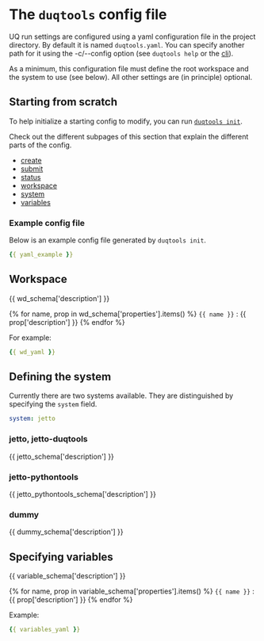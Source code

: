 # The `duqtools` config file

UQ run settings are configured using a yaml configuration file in the project directory. By default it is named `duqtools.yaml`. You can specify another path for it using the -c/--config option (see `duqtools help` or the [cli](/command-line-interface/)).

As a minimum, this configuration file must define the root workspace and the system to use (see below). All other settings are (in principle) optional.


## Starting from scratch

To help initialize a starting config to modify, you can run [`duqtools init`](/command-line-interface/#init).

Check out the different subpages of this section that explain the different parts of the config.

- [create](/config/create)
- [submit](/config/submit)
- [status](/config/status)
- [workspace](/config/introduction/#workspace)
- [system](/config/introduction/#defining-the-system)
- [variables](/config/introduction/#specifying-variables)

### Example config file

Below is an example config file generated by `duqtools init`.

```yaml title="duqtools.yaml"
{{ yaml_example }}
```


## Workspace

{{ wd_schema['description'] }}

{% for name, prop in wd_schema['properties'].items() %}
`{{ name }}`
: {{ prop['description'] }}
{% endfor %}

For example:

```yaml title="duqtools.yaml"
{{ wd_yaml }}
```


## Defining the system

Currently there are two systems available. They are distinguished by specifying the `system` field.

```yaml title="duqtools.yaml"
system: jetto
```

### jetto, jetto-duqtools

{{ jetto_schema['description'] }}

### jetto-pythontools

{{ jetto_pythontools_schema['description'] }}

### dummy

{{ dummy_schema['description'] }}


## Specifying variables

{{ variable_schema['description'] }}

{% for name, prop in variable_schema['properties'].items() %}
`{{ name }}`
: {{ prop['description'] }}
{% endfor %}


Example:

```yaml title="duqtools.yaml"
{{ variables_yaml }}
```
